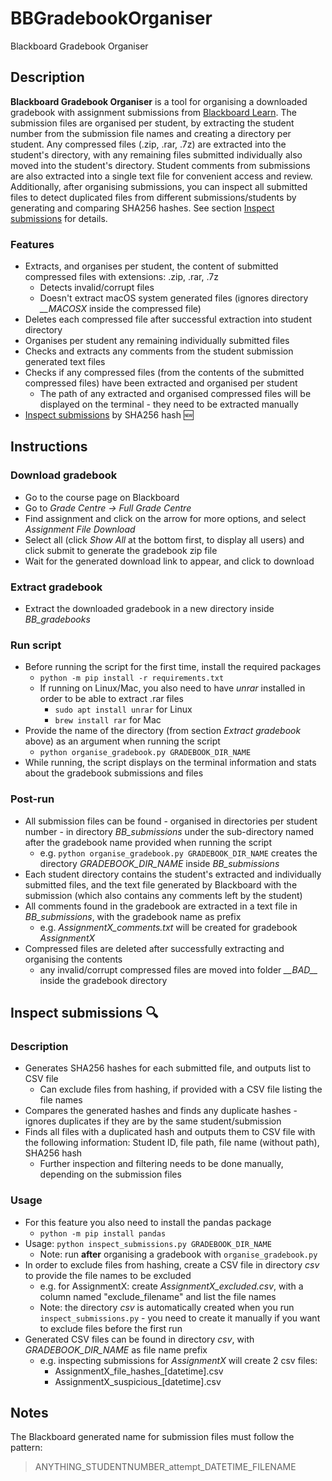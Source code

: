 # BBGradebookOrganiser
Blackboard Gradebook Organiser

## Description

**Blackboard Gradebook Organiser** is a tool for organising a downloaded gradebook with assignment submissions from [Blackboard Learn](https://en.wikipedia.org/wiki/Blackboard_Learn).
The submission files are organised per student, by extracting the student number from the submission file names and creating a directory per student. Any compressed files (.zip, .rar, .7z) are extracted into the student's directory, with any remaining files submitted individually also moved into the student's directory. Student comments from submissions are also extracted into a single text file for convenient access and review.  
Additionally, after organising submissions, you can inspect all submitted files to detect duplicated files from different submissions/students by generating and comparing SHA256 hashes. See section [Inspect submissions](#inspect-submissions-mag) for details.

### Features
- Extracts, and organises per student, the content of submitted compressed files with extensions: .zip, .rar, .7z
  - Detects invalid/corrupt files
  - Doesn't extract macOS system generated files (ignores directory *__MACOSX* inside the compressed file)
- Deletes each compressed file after successful extraction into student directory
- Organises per student any remaining individually submitted files
- Checks and extracts any comments from the student submission generated text files
- Checks if any compressed files (from the contents of the submitted compressed files) have been extracted and organised per student
  - The path of any extracted and organised compressed files will be displayed on the terminal - they need to be extracted manually
- [Inspect submissions](#inspect-submissions-mag) by SHA256 hash :new:

## Instructions

### Download gradebook
- Go to the course page on Blackboard
- Go to *Grade Centre -> Full Grade Centre*
- Find assignment and click on the arrow for more options, and select *Assignment File Download*
- Select all (click *Show All* at the bottom first, to display all users) and click submit to generate the gradebook zip file
- Wait for the generated download link to appear, and click to download

### Extract gradebook
- Extract the downloaded gradebook in a new directory inside *BB_gradebooks*

### Run script
- Before running the script for the first time, install the required packages 
  - `python -m pip install -r requirements.txt`
  - If running on Linux/Mac, you also need to have *unrar* installed in order to be able to extract .rar files
    - `sudo apt install unrar` for Linux
    - `brew install rar` for Mac
- Provide the name of the directory (from section *Extract gradebook* above) as an argument when running the script
  - `python organise_gradebook.py GRADEBOOK_DIR_NAME`
- While running, the script displays on the terminal information and stats about the gradebook submissions and files

### Post-run
- All submission files can be found - organised in directories per student number - in directory *BB_submissions* under the sub-directory named after the gradebook name provided when running the script
  - e.g. `python organise_gradebook.py GRADEBOOK_DIR_NAME` creates the directory *GRADEBOOK_DIR_NAME* inside *BB_submissions*
- Each student directory contains the student's extracted and individually submitted files, and the text file generated by Blackboard with the submission (which also contains any comments left by the student)
- All comments found in the gradebook are extracted in a text file in *BB_submissions*, with the gradebook name as prefix
  - e.g. *AssignmentX_comments.txt* will be created for gradebook *AssignmentX*
- Compressed files are deleted after successfully extracting and organising the contents
  - any invalid/corrupt compressed files are moved into folder *\_\_BAD\_\_* inside the gradebook directory

## Inspect submissions :mag:
### Description
- Generates SHA256 hashes for each submitted file, and outputs list to CSV file
  - Can exclude files from hashing, if provided with a CSV file listing the file names 
- Compares the generated hashes and finds any duplicate hashes - ignores duplicates if they are by the same student/submission
- Finds all files with a duplicated hash and outputs them to CSV file with the following information: Student ID, file path, file name (without path), SHA256 hash
  - Further inspection and filtering needs to be done manually, depending on the submission files
### Usage
- For this feature you also need to install the pandas package
  - `python -m pip install pandas`
- Usage: `python inspect_submissions.py GRADEBOOK_DIR_NAME`
  - Note: run **after** organising a gradebook with `organise_gradebook.py`
- In order to exclude files from hashing, create a CSV file in directory *csv* to provide the file names to be excluded
  - e.g. for AssignmentX: create *AssignmentX_excluded.csv*, with a column named "exclude_filename" and list the file names
  - Note: the directory *csv* is automatically created when you run `inspect_submissions.py` - you need to create it manually if you want to exclude files before the first run 
- Generated CSV files can be found in directory *csv*, with *GRADEBOOK_DIR_NAME* as file name prefix
  - e.g. inspecting submissions for *AssignmentX* will create 2 csv files:
    - AssignmentX_file_hashes_[datetime].csv
    - AssignmentX_suspicious_[datetime].csv

## Notes

The Blackboard generated name for submission files must follow the pattern:
> ANYTHING_STUDENTNUMBER_attempt_DATETIME_FILENAME
